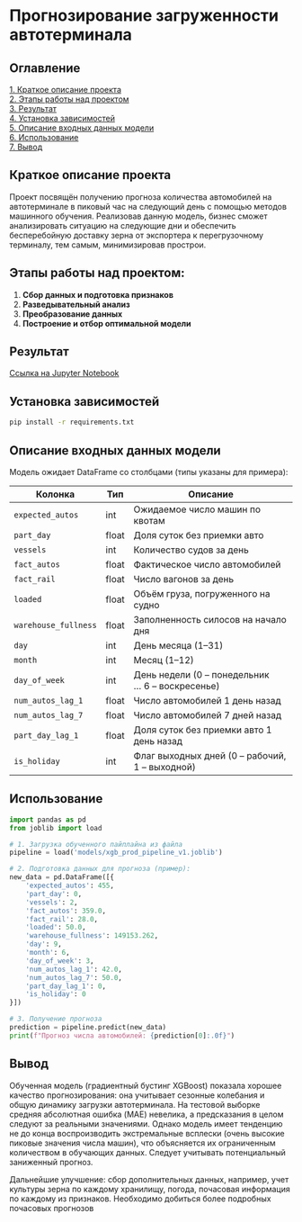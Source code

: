 # Прогнозирование загруженности автотерминала

## Оглавление
[1. Краткое описание проекта](#краткое-описание-проекта)  
[2. Этапы работы над проектом](#этапы-работы-над-проектом)  
[3. Результат](#результат)  
[4. Установка зависимостей](#установка-зависимостей)  
[5. Описание входных данных модели](#описание-входных-данных-модели)  
[6. Использование](#использование)  
[7. Вывод](#вывод)

## Краткое описание проекта

Проект посвящён получению прогноза количества автомобилей на автотерминале в пиковый час на следующий день с помощью методов машинного обучения. Реализовав данную модель, бизнес сможет анализировать ситуацию на следующие дни и обеспечить бесперебойную доставку зерна от экспортера к перегрузочному терминалу, тем самым, минимизировав прострои.

## Этапы работы над проектом:

1. **Сбор данных и подготовка признаков**
2. **Разведывательный анализ**
3. **Преобразование данных**
4. **Построение и отбор оптимальной модели**

## Результат
[Ссылка на Jupyter Notebook](https://github.com/postvlone/autoterminal_project/blob/main/prt.ipynb)

## Установка зависимостей

```bash
pip install -r requirements.txt
```

## Описание входных данных модели

Модель ожидает DataFrame со столбцами (типы указаны для примера):

| Колонка              | Тип   | Описание                                        |
| -------------------- | ----- | ----------------------------------------------- |
| `expected_autos`     | int   | Ожидаемое число машин по квотам                 |
| `part_day`           | float | Доля суток без приемки авто                     |
| `vessels`            | int   | Количество судов за день                        |
| `fact_autos`         | float | Фактическое число автомобилей                   |
| `fact_rail`          | float | Число вагонов за день                           |
| `loaded`             | float | Объём груза, погруженного на судно              |
| `warehouse_fullness` | float | Заполненность силосов на начало дня             |
| `day`                | int   | День месяца (1–31)                              |
| `month`              | int   | Месяц (1–12)                                    |
| `day_of_week`        | int   | День недели (0 – понедельник … 6 – воскресенье) |
| `num_autos_lag_1`    | float | Число автомобилей 1 день назад                  |
| `num_autos_lag_7`    | float | Число автомобилей 7 дней назад                  |
| `part_day_lag_1`     | float | Доля суток без приемки авто 1 день назад        |
| `is_holiday`         | int   | Флаг выходных дней (0 – рабочий, 1 – выходной)  |

## Использование

```python
import pandas as pd
from joblib import load

# 1. Загрузка обученного пайплайна из файла
pipeline = load('models/xgb_prod_pipeline_v1.joblib')

# 2. Подготовка данных для прогноза (пример):
new_data = pd.DataFrame([{
    'expected_autos': 455,
    'part_day': 0,
    'vessels': 2,
    'fact_autos': 359.0,
    'fact_rail': 28.0,
    'loaded': 50.0,
    'warehouse_fullness': 149153.262,
    'day': 9,
    'month': 6,
    'day_of_week': 3,
    'num_autos_lag_1': 42.0,
    'num_autos_lag_7': 50.0,
    'part_day_lag_1': 0,
    'is_holiday': 0
}])

# 3. Получение прогноза
prediction = pipeline.predict(new_data)
print(f"Прогноз числа автомобилей: {prediction[0]:.0f}")
```

## Вывод

Обученная модель (градиентный бустинг XGBoost) показала хорошее качество прогнозирования: она учитывает сезонные колебания и общую динамику загрузки автотерминала. На тестовой выборке средняя абсолютная ошибка (MAE) невелика, а предсказания в целом следуют за реальными значениями. Однако модель имеет тенденцию не до конца воспроизводить экстремальные всплески (очень высокие пиковые значения числа машин), что объясняется их ограниченным количеством в обучающих данных. Следует учитывать потенциальный заниженный прогноз.

Дальнейшие улучшение: сбор дополнительных данных, например, учет культуры зерна по каждому хранилищу, погода, почасовая информация по каждому из признаков. Необходимо добиться более подробных почасовых прогнозов

